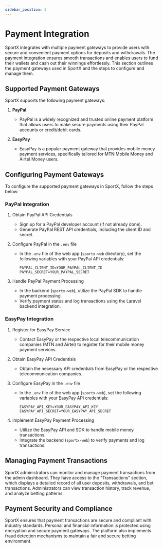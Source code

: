 ```yaml
---
sidebar_position: 5
---
```


# Payment Integration

SportX integrates with multiple payment gateways to provide users with secure and convenient payment options for deposits and withdrawals. The payment integration ensures smooth transactions and enables users to fund their wallets and cash out their winnings effortlessly. This section outlines the payment gateways used in SportX and the steps to configure and manage them.

## Supported Payment Gateways

SportX supports the following payment gateways:

1. **PayPal**

   - PayPal is a widely recognized and trusted online payment platform that allows users to make secure payments using their PayPal accounts or credit/debit cards.

2. **EasyPay**
   - EasyPay is a popular payment gateway that provides mobile money payment services, specifically tailored for MTN Mobile Money and Airtel Money users.

## Configuring Payment Gateways

To configure the supported payment gateways in SportX, follow the steps below:

### PayPal Integration

1. Obtain PayPal API Credentials

   - Sign up for a PayPal developer account (if not already done).
   - Generate PayPal REST API credentials, including the client ID and secret.

2. Configure PayPal in the `.env` file

   - In the `.env` file of the web app (`sportx-web` directory), set the following variables with your PayPal API credentials:
     ```
     PAYPAL_CLIENT_ID=YOUR_PAYPAL_CLIENT_ID
     PAYPAL_SECRET=YOUR_PAYPAL_SECRET
     ```

3. Handle PayPal Payment Processing
   - In the backend (`sportx-web`), utilize the PayPal SDK to handle payment processing.
   - Verify payment status and log transactions using the Laravel backend integration.

### EasyPay Integration

1. Register for EasyPay Service

   - Contact EasyPay or the respective local telecommunication companies (MTN and Airtel) to register for their mobile money payment services.

2. Obtain EasyPay API Credentials

   - Obtain the necessary API credentials from EasyPay or the respective telecommunication companies.

3. Configure EasyPay in the `.env` file

   - In the `.env` file of the web app (`sportx-web`), set the following variables with your EasyPay API credentials:
     ```
     EASYPAY_API_KEY=YOUR_EASYPAY_API_KEY
     EASYPAY_API_SECRET=YOUR_EASYPAY_API_SECRET
     ```

4. Implement EasyPay Payment Processing
   - Utilize the EasyPay API and SDK to handle mobile money transactions.
   - Integrate the backend (`sportx-web`) to verify payments and log transactions.

## Managing Payment Transactions

SportX administrators can monitor and manage payment transactions from the admin dashboard. They have access to the "Transactions" section, which displays a detailed record of all user deposits, withdrawals, and bet transactions. Administrators can view transaction history, track revenue, and analyze betting patterns.

## Payment Security and Compliance

SportX ensures that payment transactions are secure and compliant with industry standards. Personal and financial information is protected using encryption and secure payment gateways. The platform also implements fraud detection mechanisms to maintain a fair and secure betting environment.
